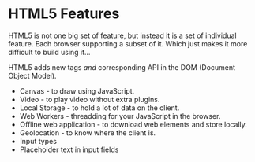 # HTML5 Features


HTML5 is not one big set of feature, but instead it is a set of individual feature. Each
browser supporting a subset of it. Which just makes it more difficult to build using it...

HTML5 adds new tags *and* corresponding API in the DOM (Document Object Model).


* Canvas - to draw using JavaScript.
* Video - to play video without extra plugins.
* Local Storage - to hold a lot of data on the client.
* Web Workers - threadding for your JavaScript in the browser.
* Offline web application - to download web elements and store locally.
* Geolocation - to know where the client is.
* Input types
* Placeholder text in input fields


